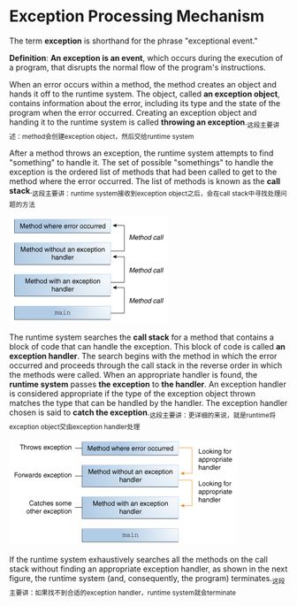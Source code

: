 # Exception Processing Mechanism

The term **exception** is shorthand for the phrase "exceptional event."

**Definition**: **An exception is an event**, which occurs during the execution of a program, that disrupts the normal flow of the program's instructions.

When an error occurs within a method, the method creates an object and hands it off to the runtime system. The object, called **an exception object**, contains information about the error, including its type and the state of the program when the error occurred. Creating an exception object and handing it to the runtime system is called **throwing an exception**.<sub>这段主要讲述：method会创建exception object，然后交给runtime system</sub>

After a method throws an exception, the runtime system attempts to find "something" to handle it. The set of possible "somethings" to handle the exception is the ordered list of methods that had been called to get to the method where the error occurred. The list of methods is known as the **call stack**.<sub>这段主要讲：runtime system接收到exception object之后，会在call stack中寻找处理问题的方法</sub>

![](images/exceptions-callstack.gif)

The runtime system searches the **call stack** for a method that contains a block of code that can handle the exception. This block of code is called **an exception handler**. The search begins with the method in which the error occurred and proceeds through the call stack in the reverse order in which the methods were called. When an appropriate handler is found, the **runtime system** passes **the exception** to **the handler**. An exception handler is considered appropriate if the type of the exception object thrown matches the type that can be handled by the handler. The exception handler chosen is said to **catch the exception**.<sub>这段主要讲：更详细的来说，就是runtime将exception object交由exception handler处理</sub>

![](images/exceptions-errorOccurs.gif)

If the runtime system exhaustively searches all the methods on the call stack without finding an appropriate exception handler, as shown in the next figure, the runtime system (and, consequently, the program) terminates.<sub>这段主要讲：如果找不到合适的exception handler，runtime system就会terminate</sub>


